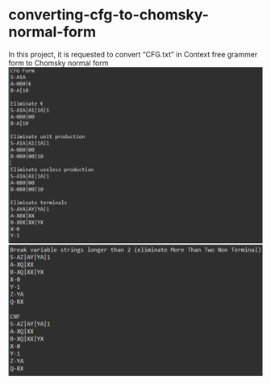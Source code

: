 # converting-cfg-to-chomsky-normal-form
In this project, it is requested to convert “CFG.txt” in Context free grammer form to Chomsky normal form
![ss](https://github.com/hakancankul/converting-cfg-to-chomsky-normal-form/blob/main/chrome_KOdOqkrezl.png)
![ss](https://github.com/hakancankul/converting-cfg-to-chomsky-normal-form/blob/main/chrome_kBcVKF7Ais.png)

